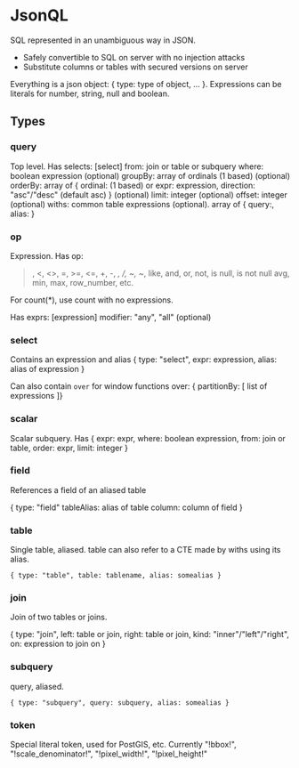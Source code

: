 # JsonQL

SQL represented in an unambiguous way in JSON.

* Safely convertible to SQL on server with no injection attacks
* Substitute columns or tables with secured versions on server

Everything is a json object: { type: type of object, ... }. Expressions can be literals for number, string, null and boolean.

## Types

### query

Top level. Has
 selects: [select]
 from: join or table or subquery
 where: boolean expression (optional)
 groupBy: array of ordinals (1 based) (optional)
 orderBy: array of { ordinal: (1 based) or expr: expression, direction: "asc"/"desc" (default asc) } (optional)
 limit: integer (optional)
 offset: integer (optional)
 withs: common table expressions (optional). array of { query:, alias: }

### op

Expression. Has op:

>, <, <>, =, >=, <=, 
+, -, *, /, ~, ~*, 
like, and, or, not, is null, is not null
avg, min, max, row_number, etc.

For count(*), use count with no expressions.

Has 
 exprs: [expression]
 modifier: "any", "all" (optional)

### select

Contains an expression and alias
{ type: "select", expr: expression, alias: alias of expression }

Can also contain `over` for window functions
over: { partitionBy: [ list of expressions ]}

### scalar 

Scalar subquery. Has { expr: expr, where: boolean expression, from: join or table, order: expr, limit: integer }

### field

References a field of an aliased table

{ 
	type: "field"
	tableAlias: alias of table
	column: column of field
}

### table

Single table, aliased. table can also refer to a CTE made by withs using its alias.

`{ type: "table", table: tablename, alias: somealias }`

### join

Join of two tables or joins.

{ 
	type: "join", 
	left: table or join, 
	right: table or join, 
	kind: "inner"/"left"/"right", 
	on: expression to join on
}

### subquery

query, aliased.

`{ type: "subquery", query: subquery, alias: somealias }`

### token

Special literal token, used for PostGIS, etc.
Currently "!bbox!", "!scale_denominator!", "!pixel_width!", "!pixel_height!"